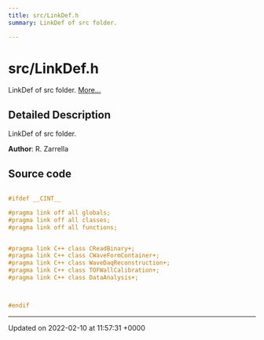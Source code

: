 ```yaml
---
title: src/LinkDef.h
summary: LinkDef of src folder. 

---
```


# src/LinkDef.h

LinkDef of src folder.  [More...](#detailed-description)

## Detailed Description

LinkDef of src folder. 

**Author**: R. Zarrella 



## Source code

```cpp

#ifdef __CINT__

#pragma link off all globals;
#pragma link off all classes;
#pragma link off all functions;


#pragma link C++ class CReadBinary+;
#pragma link C++ class CWaveFormContainer+;
#pragma link C++ class WaveDaqReconstruction+;
#pragma link C++ class TOFWallCalibration+;
#pragma link C++ class DataAnalysis+;



#endif
```


-------------------------------

Updated on 2022-02-10 at 11:57:31 +0000
